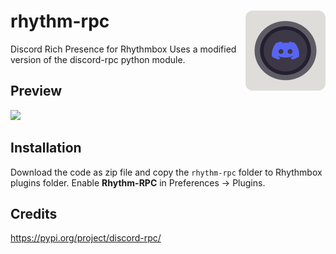 # rhythm-rpc <img src=rhythm-rpc/icon.png align=right width=128 height=128/>
Discord Rich Presence for Rhythmbox
Uses a modified version of the discord-rpc python module.

## Preview

<img src=preview.gif/>

## Installation

Download the code as zip file and copy the `rhythm-rpc` folder to Rhythmbox plugins folder. 
Enable **Rhythm-RPC** in Preferences -> Plugins.

## Credits

https://pypi.org/project/discord-rpc/
